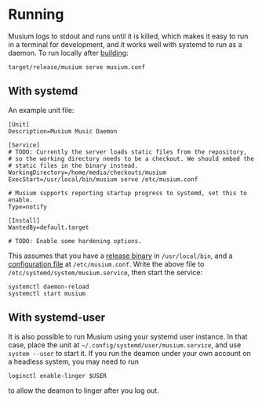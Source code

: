# Running

Musium logs to stdout and runs until it is killed, which makes it easy to run in
a terminal for development, and it works well with systemd to run as a daemon.
To run locally after [building](building.md):

    target/release/musium serve musium.conf

## With systemd

An example unit file:

    [Unit]
    Description=Musium Music Daemon

    [Service]
    # TODO: Currently the server loads static files from the repository,
    # so the working directory needs to be a checkout. We should embed the
    # static files in the binary instead.
    WorkingDirectory=/home/media/checkouts/musium
    ExecStart=/usr/local/bin/musium serve /etc/musium.conf

    # Musium supports reporting startup progress to systemd, set this to enable.
    Type=notify

    [Install]
    WantedBy=default.target

    # TODO: Enable some hardening options.

This assumes that you have a [release binary](building.md) in `/usr/local/bin`,
and a [configuration file](configuration.md) at `/etc/musium.conf`. Write the
above file to `/etc/systemd/system/musium.service`, then start the service:

    systemctl daemon-reload
    systemctl start musium

## With systemd-user

It is also possible to run Musium using your systemd user instance. In that
case, place the unit at `~/.config/systemd/user/musium.service`, and use
`system --user` to start it. If you run the deamon under your own account on a
headless system, you may need to run

    loginctl enable-linger $USER

to allow the deamon to linger after you log out.
